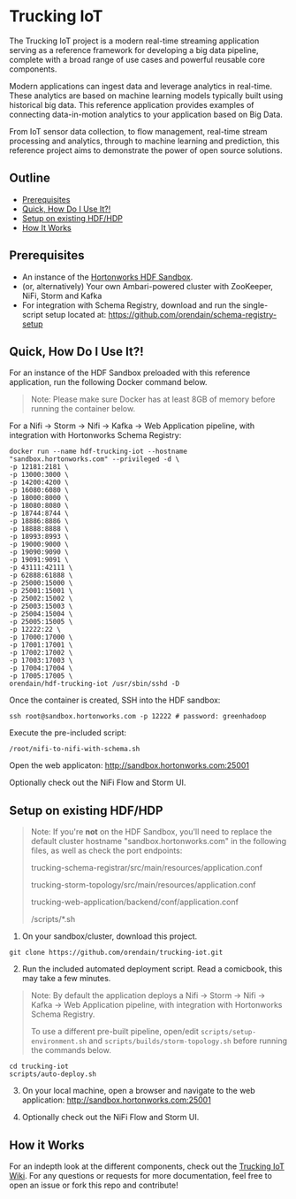 # Trucking IoT

The Trucking IoT project is a modern real-time streaming application serving as a reference framework for developing a big data pipeline, complete with a broad range of use cases and powerful reusable core components.

Modern applications can ingest data and leverage analytics in real-time.  These analytics are based on machine learning models typically built using historical big data.  This reference application provides examples of connecting data-in-motion analytics to your application based on Big Data.

From IoT sensor data collection, to flow management, real-time stream processing and analytics, through to machine learning and prediction, this reference project aims to demonstrate the power of open source solutions.

## Outline

-   [Prerequisites](#prerequisites)
-   [Quick, How Do I Use It?!](#quick-how-do-i-use-it)
-   [Setup on existing HDF/HDP](#setup-on-existing-hdf-hdp)
-   [How It Works](#how-it-works)

## Prerequisites

-   An instance of the [Hortonworks HDF Sandbox](#).
-   (or, alternatively) Your own Ambari-powered cluster with ZooKeeper, NiFi, Storm and Kafka
-   For integration with Schema Registry, download and run the single-script setup located at: <https://github.com/orendain/schema-registry-setup>

## Quick, How Do I Use It?!

For an instance of the HDF Sandbox preloaded with this reference application, run the following Docker command below.

> Note: Please make sure Docker has at least 8GB of memory before running the container below.

For a Nifi -> Storm -> Nifi -> Kafka -> Web Application pipeline, with integration with Hortonworks Schema Registry:
```
docker run --name hdf-trucking-iot --hostname "sandbox.hortonworks.com" --privileged -d \
-p 12181:2181 \
-p 13000:3000 \
-p 14200:4200 \
-p 16080:6080 \
-p 18000:8000 \
-p 18080:8080 \
-p 18744:8744 \
-p 18886:8886 \
-p 18888:8888 \
-p 18993:8993 \
-p 19000:9000 \
-p 19090:9090 \
-p 19091:9091 \
-p 43111:42111 \
-p 62888:61888 \
-p 25000:15000 \
-p 25001:15001 \
-p 25002:15002 \
-p 25003:15003 \
-p 25004:15004 \
-p 25005:15005 \
-p 12222:22 \
-p 17000:17000 \
-p 17001:17001 \
-p 17002:17002 \
-p 17003:17003 \
-p 17004:17004 \
-p 17005:17005 \
orendain/hdf-trucking-iot /usr/sbin/sshd -D
```

Once the container is created, SSH into the HDF sandbox:
```
ssh root@sandbox.hortonworks.com -p 12222 # password: greenhadoop
```

Execute the pre-included script:
```
/root/nifi-to-nifi-with-schema.sh
```

Open the web applicaton: http://sandbox.hortonworks.com:25001

Optionally check out the NiFi Flow and Storm UI.

## Setup on existing HDF/HDP

> Note: If you're **not** on the HDF Sandbox, you'll need to replace the default cluster hostname "sandbox.hortonworks.com" in the following files, as well as check the port endpoints:
>
> trucking-schema-registrar/src/main/resources/application.conf
>
> trucking-storm-topology/src/main/resources/application.conf
>
> trucking-web-application/backend/conf/application.conf
>
> /scripts/*.sh

1.  On your sandbox/cluster, download this project.
```
git clone https://github.com/orendain/trucking-iot.git
```

2.  Run the included automated deployment script.  Read a comicbook, this may take a few minutes.

> Note: By default the application deploys a Nifi -> Storm -> Nifi -> Kafka -> Web Application pipeline, with integration with Hortonworks Schema Registry.
>
> To use a different pre-built pipeline, open/edit `scripts/setup-environment.sh` and `scripts/builds/storm-topology.sh` before running the commands below.
```
cd trucking-iot
scripts/auto-deploy.sh
```

3.  On your local machine, open a browser and navigate to the web application: <http://sandbox.hortonworks.com:25001>

4.  Optionally check out the NiFi Flow and Storm UI. 

## How it Works

For an indepth look at the different components, check out the [Trucking IoT Wiki](https://github.com/orendain/trucking-iot/wiki).  For any questions or requests for more documentation, feel free to open an issue or fork this repo and contribute!
